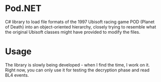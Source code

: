 # Pod.NET

C# library to load file formats of the 1997 Ubisoft racing game POD (Planet of Death) into an object-oriented hierarchy, closely trying to resemble what the original Ubisoft classes might have provided to modify the files.

Usage
=====

The library is slowly being developed - when I find the time, I work on it. Right now, you can only use it for testing the decryption phase and read BL4 events.
